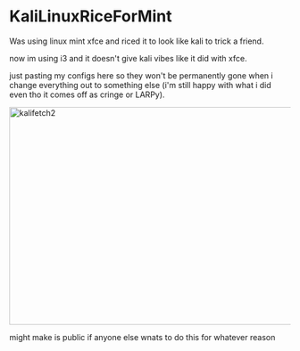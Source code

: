 # KaliLinuxRiceForMint

Was using linux mint xfce and riced it to look like kali to trick a friend.

now im using i3 and it doesn't give kali vibes like it did with xfce.

just pasting my configs here so they won't be permanently gone when i change everything out to something else (i'm still happy with what i did even tho it comes off as cringe or LARPy).


<img width="646" height="391" alt="kalifetch2" src="https://github.com/user-attachments/assets/31ac8b6e-9947-4753-9adb-39de32e00535" />

might make is public if anyone else wnats to do this for whatever reason
